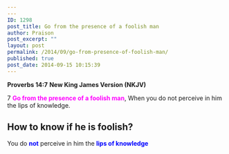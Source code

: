 ```yaml
---
---
ID: 1298
post_title: Go from the presence of a foolish man
author: Praison
post_excerpt: ""
layout: post
permalink: /2014/09/go-from-presence-of-foolish-man/
published: true
post_date: 2014-09-15 10:15:39
---
```

<strong>Proverbs 14:7</strong>
<strong> New King James Version (NKJV)</strong>

7 <span style="color: #ff00ff;"><strong>Go from the presence of a foolish man</strong></span>,
When you do not perceive in him the lips of knowledge.
<h2>How to know if he is foolish?</h2>
You do <span style="color: #0000ff;"><strong>not</strong> </span>perceive in him the <span style="color: #0000ff;"><strong>lips of knowledge</strong></span>
